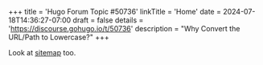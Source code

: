 +++
title = 'Hugo Forum Topic #50736'
linkTitle = 'Home'
date = 2024-07-18T14:36:27-07:00
draft = false
details = 'https://discourse.gohugo.io/t/50736'
description = "Why Convert the URL/Path to Lowercase?"
+++

Look at [sitemap](/sitemap.xml) too.
